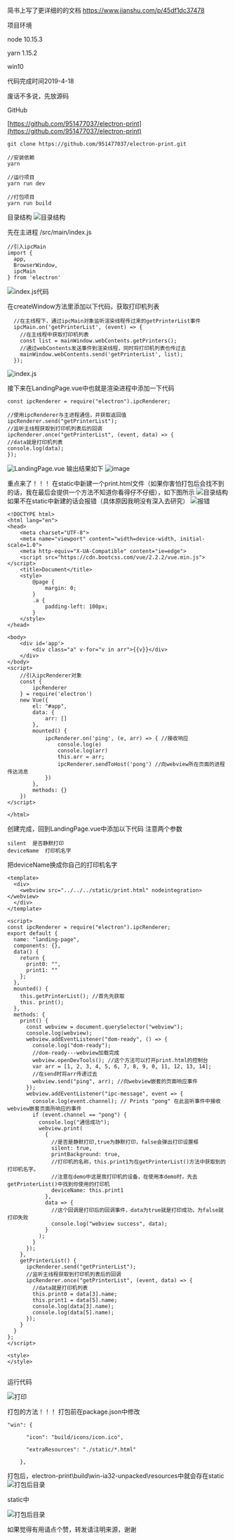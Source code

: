简书上写了更详细的的文档
https://www.jianshu.com/p/45df1dc37478

项目环境

node 10.15.3

yarn  1.15.2

win10

代码完成时间2019-4-18

废话不多说，先放源码

GitHub

[https://github.com/951477037/electron-print](https://github.com/951477037/electron-print)

```
git clone https://github.com/951477037/electron-print.git
```

```
//安装依赖
yarn
```

```
//运行项目
yarn run dev
```

```
//打包项目
yarn run build
```

目录结构
![目录结构](http://upload-images.jianshu.io/upload_images/15562516-2df5d50d68200ae6.png?imageMogr2/auto-orient/strip%7CimageView2/2/w/1240)

先在主进程 /src/main/index.js

```
//引入ipcMain
import {
  app,
  BrowserWindow,
  ipcMain
} from 'electron'
```

![index.js代码](http://upload-images.jianshu.io/upload_images/15562516-94f9a652f47fd4b3.png?imageMogr2/auto-orient/strip%7CimageView2/2/w/1240)

在createWindow方法里添加以下代码，获取打印机列表

```
  //在主线程下，通过ipcMain对象监听渲染线程传过来的getPrinterList事件
  ipcMain.on('getPrinterList', (event) => {
    //在主线程中获取打印机列表
    const list = mainWindow.webContents.getPrinters();
    //通过webContents发送事件到渲染线程，同时将打印机列表也传过去
    mainWindow.webContents.send('getPrinterList', list);
  });
```

![index.js](http://upload-images.jianshu.io/upload_images/15562516-488a2a3db1183179.png?imageMogr2/auto-orient/strip%7CimageView2/2/w/1240)

接下来在LandingPage.vue中也就是渲染进程中添加一下代码

```
const ipcRenderer = require("electron").ipcRenderer;
```

```
//使用ipcRenderer与主进程通信，并获取返回值
ipcRenderer.send("getPrinterList");
//监听主线程获取到打印机列表后的回调
ipcRenderer.once("getPrinterList", (event, data) => {
//data就是打印机列表
console.log(data);
});
```

![LandingPage.vue](http://upload-images.jianshu.io/upload_images/15562516-ab53ac235e403bfc.png?imageMogr2/auto-orient/strip%7CimageView2/2/w/1240)
输出结果如下
![image](http://upload-images.jianshu.io/upload_images/15562516-032b9165b71ec638.png?imageMogr2/auto-orient/strip%7CimageView2/2/w/1240)

重点来了！！！
在static中新建一个print.html文件（如果你害怕打包后会找不到的话，我在最后会提供一个方法不知道你看得仔不仔细），如下图所示
![目录结构](http://upload-images.jianshu.io/upload_images/15562516-8ae3b2ba49ae60a9.png?imageMogr2/auto-orient/strip%7CimageView2/2/w/1240)
如果不在static中新建的话会报错（具体原因我明没有深入去研究）
![报错](http://upload-images.jianshu.io/upload_images/15562516-4de40faf2737dc9d.png?imageMogr2/auto-orient/strip%7CimageView2/2/w/1240)

```
<!DOCTYPE html>
<html lang="en">
<head>
    <meta charset="UTF-8">
    <meta name="viewport" content="width=device-width, initial-scale=1.0">
    <meta http-equiv="X-UA-Compatible" content="ie=edge">
    <script src="https://cdn.bootcss.com/vue/2.2.2/vue.min.js"></script>
    <title>Document</title>
    <style>
        @page {
            margin: 0;
        }
        .a {
            padding-left: 100px;
        }
    </style>
</head>

<body>
    <div id='app'>
        <div class="a" v-for="v in arr">{{v}}</div>
    </div>
</body>
<script>
    //引入ipcRenderer对象
    const {
        ipcRenderer
    } = require('electron')
    new Vue({
        el: "#app",
        data: {
            arr: []
        },
        mounted() {
            ipcRenderer.on('ping', (e, arr) => { //接收响应
                console.log(e)
                console.log(arr)
                this.arr = arr;
                ipcRenderer.sendToHost('pong') //向webview所在页面的进程传达消息
            })
        },
        methods: {}
    })
</script>

</html>

```

创建完成，回到LandingPage.vue中添加以下代码
注意两个参数

```
silent  是否静默打印
deviceName  打印机名字

```

把deviceName换成你自己的打印机名字

```
<template>
  <div>
    <webview src="../../../static/print.html" nodeintegration></webview>
  </div>
</template>

<script>
const ipcRenderer = require("electron").ipcRenderer;
export default {
  name: "landing-page",
  components: {},
  data() {
    return {
      print0: "",
      print1: ""
    };
  },
  mounted() {
    this.getPrinterList(); //首先先获取
    this. print();
  },
  methods: {
    print() {
      const webview = document.querySelector("webview");
      console.log(webview);
      webview.addEventListener("dom-ready", () => {
        console.log("dom-ready");
        //dom-ready---webview加载完成
        webview.openDevTools(); //这个方法可以打开print.html的控制台
        var arr = [1, 2, 3, 4, 5, 6, 7, 8, 9, 0, 11, 12, 13, 14];
        //在send时将arr传递过去
        webview.send("ping", arr); //向webview嵌套的页面响应事件
      });
      webview.addEventListener("ipc-message", event => {
        console.log(event.channel); // Prints "pong" 在此监听事件中接收webview嵌套页面所响应的事件
        if (event.channel == "pong") {
          console.log("通信成功");
          webview.print(
            {
              //是否是静默打印,true为静默打印，false会弹出打印设置框
              silent: true,
              printBackground: true,
              //打印机的名称，this.print1为在getPrinterList()方法中获取到的打印机名字。
              //注意在demo中这是我打印机的设备，在使用本demo时，先去getPrinterList()中找到你使用的打印机
              deviceName: this.print1
            },
            data => {
              //这个回调是打印后的回调事件，data为true就是打印成功，为false就打印失败
              console.log("webview success", data);
            }
          );
        }
      });
    },
    getPrinterList() {
      ipcRenderer.send("getPrinterList");
      //监听主线程获取到打印机列表后的回调
      ipcRenderer.once("getPrinterList", (event, data) => {
        //data就是打印机列表
        this.print0 = data[3].name;
        this.print1 = data[5].name;
        console.log(data[3].name);
        console.log(data[5].name);
      });
    }
  }
};
</script>

<style>
</style>


```

运行代码

![打印](http://upload-images.jianshu.io/upload_images/15562516-5fffc25bfa27c616.png?imageMogr2/auto-orient/strip%7CimageView2/2/w/1240)


打包的方法！！！
打包前在package.json中修改

```
"win": {

      "icon": "build/icons/icon.ico",

      "extraResources": "./static/*.html"

    },

```

打包后，electron-print\build\win-ia32-unpacked\resources中就会存在static
![打包后目录](http://upload-images.jianshu.io/upload_images/15562516-00af6067ba65f9dd.png?imageMogr2/auto-orient/strip%7CimageView2/2/w/1240)

static中

![打包后目录](http://upload-images.jianshu.io/upload_images/15562516-bd25464efc41abb9.png?imageMogr2/auto-orient/strip%7CimageView2/2/w/1240)

如果觉得有用请点个赞，转发请注明来源，谢谢
